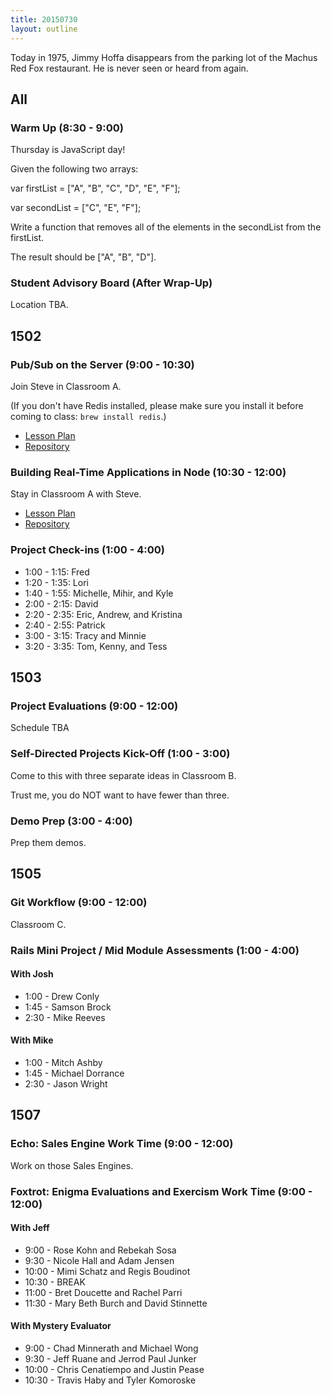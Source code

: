 ```yaml
---
title: 20150730
layout: outline
---
```


Today in 1975, Jimmy Hoffa disappears from the parking lot of the Machus Red Fox restaurant. He is never seen or heard from again.

## All

### Warm Up (8:30 - 9:00)

Thursday is JavaScript day!

Given the following two arrays:

var firstList = ["A", "B", "C", "D", "E", "F"];

var secondList = ["C", "E", "F"];

Write a function that removes all of the elements in the secondList from the firstList.

The result should be ["A", "B", "D"].

### Student Advisory Board (After Wrap-Up)

Location TBA.

## 1502

### Pub/Sub on the Server (9:00 - 10:30)

Join Steve in Classroom A.

(If you don't have Redis installed, please make sure you install it before coming to class: `brew install redis`.)

* [Lesson Plan](https://github.com/turingschool/lesson_plans/blob/master/ruby_04-apis_and_scalability/pubsub_on_the_server.markdown)
* [Repository](https://github.com/turingschool-examples/slacker)

### Building Real-Time Applications in Node (10:30 - 12:00)

Stay in Classroom A with Steve.

* [Lesson Plan](https://github.com/turingschool/lesson_plans/blob/master/ruby_04-apis_and_scalability/real_time_applications_with_node.markdown)
* [Repository](https://github.com/turingschool-examples/right-now)

### Project Check-ins (1:00 - 4:00)

* 1:00 - 1:15: Fred
* 1:20 - 1:35: Lori
* 1:40 - 1:55: Michelle, Mihir, and Kyle
* 2:00 - 2:15: David
* 2:20 - 2:35: Eric, Andrew, and Kristina
* 2:40 - 2:55: Patrick
* 3:00 - 3:15: Tracy and Minnie
* 3:20 - 3:35: Tom, Kenny, and Tess

## 1503

### Project Evaluations (9:00 - 12:00)

Schedule TBA

### Self-Directed Projects Kick-Off (1:00 - 3:00)

Come to this with three separate ideas in Classroom B.

Trust me, you do NOT want to have fewer than three.

### Demo Prep (3:00 - 4:00)

Prep them demos.


## 1505

### Git Workflow (9:00 - 12:00)

Classroom C.

### Rails Mini Project / Mid Module Assessments (1:00 - 4:00)

#### With Josh

* 1:00 - Drew Conly
* 1:45 - Samson Brock
* 2:30 - Mike Reeves

#### With Mike

* 1:00 - Mitch Ashby
* 1:45 - Michael Dorrance
* 2:30 - Jason Wright


## 1507

### Echo: Sales Engine Work Time (9:00 - 12:00)

Work on those Sales Engines.

### Foxtrot: Enigma Evaluations and Exercism Work Time (9:00 - 12:00)

#### With Jeff

* 9:00 - Rose Kohn and Rebekah Sosa
* 9:30 - Nicole Hall and Adam Jensen
* 10:00 - Mimi Schatz and Regis Boudinot
* 10:30 - BREAK
* 11:00 - Bret Doucette and Rachel Parri
* 11:30 -  Mary Beth Burch and David Stinnette

#### With Mystery Evaluator

* 9:00 - Chad Minnerath and Michael Wong
* 9:30 - Jeff Ruane and Jerrod Paul Junker
* 10:00 - Chris Cenatiempo and Justin Pease
* 10:30 - Travis Haby and Tyler Komoroske

